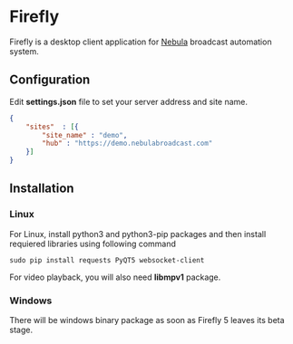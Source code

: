 Firefly
=======

Firefly is a desktop client application for [Nebula](https://github.com/nebulabroadcast/nebula) broadcast automation system.

Configuration
-------------

Edit **settings.json** file to set your server address and site name.

```json
{
    "sites"  : [{
        "site_name" : "demo",
        "hub" : "https://demo.nebulabroadcast.com"
    }]
}
```


Installation
------------

### Linux


For Linux, install python3 and python3-pip packages and then install requiered libraries using
following command

```
sudo pip install requests PyQT5 websocket-client
```

For video playback, you will also need **libmpv1** package.

### Windows

There will be windows binary package as soon as Firefly 5 leaves its beta stage.
